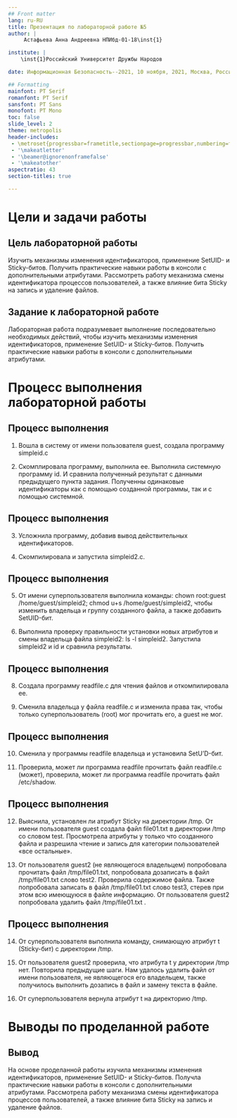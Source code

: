 ```yaml
---
## Front matter
lang: ru-RU
title: Презентация по лабораторной работе №5
author: |
	 Астафьева Анна Андреевна НПИбд-01-18\inst{1}

institute: |
	\inst{1}Российский Университет Дружбы Народов

date: Информационная Безопасность--2021, 10 ноября, 2021, Москва, Россия

## Formatting
mainfont: PT Serif
romanfont: PT Serif
sansfont: PT Sans
monofont: PT Mono
toc: false
slide_level: 2
theme: metropolis
header-includes: 
 - \metroset{progressbar=frametitle,sectionpage=progressbar,numbering=fraction}
 - '\makeatletter'
 - '\beamer@ignorenonframefalse'
 - '\makeatother'
aspectratio: 43
section-titles: true

---
```


# Цели и задачи работы

## Цель лабораторной работы

Изучить механизмы изменения идентификаторов, применение SetUID- и Sticky-битов. Получить практические навыки работы в консоли с дополнительными атрибутами. Рассмотреть работу механизма смены идентификатора процессов пользователей, а также влияние бита Sticky на запись и удаление файлов. 

## Задание к лабораторной работе

Лабораторная работа подразумевает выполнение последовательно необходимых действий, чтобы изучить механизмы изменения идентификаторов, применение SetUID- и Sticky-битов. Получить практические навыки работы в консоли с дополнительными атрибутами.

# Процесс выполнения лабораторной работы

## Процесс выполнения

1. Вошла в систему от имени пользователя guest,  создала программу simpleid.c

2. Скомплировала программу, выполнила ее. Выполнила системную программу id. И сравнила полученный результат с данными предыдущего пункта задания. Полученны одинаковые идентификаторы как с помощью созданной программы, так и с помощью системной.

## Процесс выполнения

3. Усложнила программу, добавив вывод действительных идентификаторов.

4. Скомпилировала и запустила simpleid2.c. 

## Процесс выполнения

5. От имени суперпользователя выполнила команды: chown root:guest /home/guest/simpleid2; chmod u+s /home/guest/simpleid2, чтобы изменить владельца и группу созданного файла, а также добавить SetUID-бит.

6. Выполнила проверку правильности установки новых атрибутов и смены владельца файла simpleid2: ls -l simpleid2. Запустила simpleid2 и id и сравнила результаты.


## Процесс выполнения

8. Создала программу readfile.c для чтения файлов и откомпилировала ее.

9. Сменила владельца у файла readfile.c и изменила права так, чтобы только суперпользователь (root) мог прочитать его, a guest не мог.  


## Процесс выполнения

10. Сменила у программы readfile владельца и установила SetU’D-бит.

11. Проверила, может ли программа readfile прочитать файл readfile.c (может), проверила, может ли программа readfile прочитать файл /etc/shadow.

## Процесс выполнения

12. Выяснила, установлен ли атрибут Sticky на директории /tmp. От имени пользователя guest создала файл file01.txt в директории /tmp со словом test. Просмотрела атрибуты у только что созданного файла и разрешила чтение и запись для категории пользователей «все остальные».

13. От пользователя guest2 (не являющегося владельцем) попробовала прочитать файл /tmp/file01.txt, попробовала дозаписать в файл /tmp/file01.txt слово test2. Проверила содержимое файла. Также попробовала записать в файл /tmp/file01.txt слово test3, стерев при этом всю имеющуюся в файле информацию. От пользователя guest2 попробовала удалить файл /tmp/file01.txt .


## Процесс выполнения

14. От суперпользователя выполнила команду, снимающую атрибут t (Sticky-бит) с директории /tmp.

15.  От пользователя guest2 проверила, что атрибута t у директории /tmp нет. Повторила предыдущие шаги. Нам удалось удалить файл от имени пользователя, не являющегося его владельцем, также получилось выполнить дозапись в файл и замену текста в файле.

16. От суперпользователя вернула атрибут t на директорию /tmp. 

# Выводы по проделанной работе

## Вывод

На основе проделанной работы изучила механизмы изменения идентификаторов, применение SetUID- и Sticky-битов. Получла практические навыки работы в консоли с дополнительными атрибутами. Рассмотрела работу механизма смены идентификатора процессов пользователей, а также влияние бита Sticky на запись и удаление файлов.